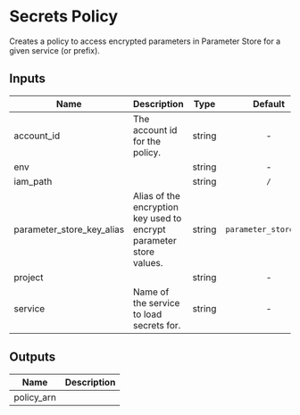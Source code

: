 # Secrets Policy

Creates a policy to access encrypted parameters in Parameter Store for a given service (or prefix).

<!-- START -->

## Inputs

| Name | Description | Type | Default | Required |
|------|-------------|:----:|:-----:|:-----:|
| account_id | The account id for the policy. | string | - | yes |
| env |  | string | - | yes |
| iam_path |  | string | `/` | no |
| parameter_store_key_alias | Alias of the encryption key used to encrypt parameter store values. | string | `parameter_store_key` | no |
| project |  | string | - | yes |
| service | Name of the service to load secrets for. | string | - | yes |

## Outputs

| Name | Description |
|------|-------------|
| policy_arn |  |

<!-- END -->
